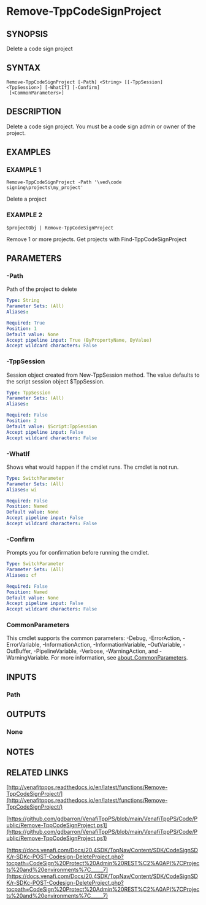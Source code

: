 # Remove-TppCodeSignProject

## SYNOPSIS
Delete a code sign project

## SYNTAX

```
Remove-TppCodeSignProject [-Path] <String> [[-TppSession] <TppSession>] [-WhatIf] [-Confirm]
 [<CommonParameters>]
```

## DESCRIPTION
Delete a code sign project.
You must be a code sign admin or owner of the project.

## EXAMPLES

### EXAMPLE 1
```
Remove-TppCodeSignProject -Path '\ved\code signing\projects\my_project'
```

Delete a project

### EXAMPLE 2
```
$projectObj | Remove-TppCodeSignProject
```

Remove 1 or more projects.
Get projects with Find-TppCodeSignProject

## PARAMETERS

### -Path
Path of the project to delete

```yaml
Type: String
Parameter Sets: (All)
Aliases:

Required: True
Position: 1
Default value: None
Accept pipeline input: True (ByPropertyName, ByValue)
Accept wildcard characters: False
```

### -TppSession
Session object created from New-TppSession method.
The value defaults to the script session object $TppSession.

```yaml
Type: TppSession
Parameter Sets: (All)
Aliases:

Required: False
Position: 2
Default value: $Script:TppSession
Accept pipeline input: False
Accept wildcard characters: False
```

### -WhatIf
Shows what would happen if the cmdlet runs.
The cmdlet is not run.

```yaml
Type: SwitchParameter
Parameter Sets: (All)
Aliases: wi

Required: False
Position: Named
Default value: None
Accept pipeline input: False
Accept wildcard characters: False
```

### -Confirm
Prompts you for confirmation before running the cmdlet.

```yaml
Type: SwitchParameter
Parameter Sets: (All)
Aliases: cf

Required: False
Position: Named
Default value: None
Accept pipeline input: False
Accept wildcard characters: False
```

### CommonParameters
This cmdlet supports the common parameters: -Debug, -ErrorAction, -ErrorVariable, -InformationAction, -InformationVariable, -OutVariable, -OutBuffer, -PipelineVariable, -Verbose, -WarningAction, and -WarningVariable. For more information, see [about_CommonParameters](http://go.microsoft.com/fwlink/?LinkID=113216).

## INPUTS

### Path
## OUTPUTS

### None
## NOTES

## RELATED LINKS

[http://venafitppps.readthedocs.io/en/latest/functions/Remove-TppCodeSignProject/](http://venafitppps.readthedocs.io/en/latest/functions/Remove-TppCodeSignProject/)

[https://github.com/gdbarron/VenafiTppPS/blob/main/VenafiTppPS/Code/Public/Remove-TppCodeSignProject.ps1](https://github.com/gdbarron/VenafiTppPS/blob/main/VenafiTppPS/Code/Public/Remove-TppCodeSignProject.ps1)

[https://docs.venafi.com/Docs/20.4SDK/TopNav/Content/SDK/CodeSignSDK/r-SDKc-POST-Codesign-DeleteProject.php?tocpath=CodeSign%20Protect%20Admin%20REST%C2%A0API%7CProjects%20and%20environments%7C_____7](https://docs.venafi.com/Docs/20.4SDK/TopNav/Content/SDK/CodeSignSDK/r-SDKc-POST-Codesign-DeleteProject.php?tocpath=CodeSign%20Protect%20Admin%20REST%C2%A0API%7CProjects%20and%20environments%7C_____7)

